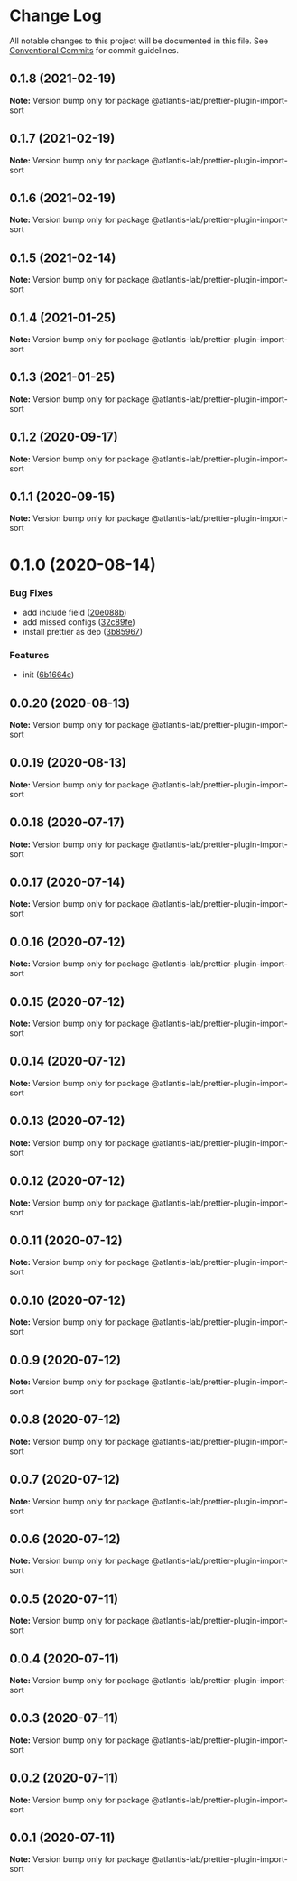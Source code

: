 # Change Log

All notable changes to this project will be documented in this file.
See [Conventional Commits](https://conventionalcommits.org) for commit guidelines.

## 0.1.8 (2021-02-19)

**Note:** Version bump only for package @atlantis-lab/prettier-plugin-import-sort





## 0.1.7 (2021-02-19)

**Note:** Version bump only for package @atlantis-lab/prettier-plugin-import-sort





## 0.1.6 (2021-02-19)

**Note:** Version bump only for package @atlantis-lab/prettier-plugin-import-sort





## 0.1.5 (2021-02-14)

**Note:** Version bump only for package @atlantis-lab/prettier-plugin-import-sort





## 0.1.4 (2021-01-25)

**Note:** Version bump only for package @atlantis-lab/prettier-plugin-import-sort





## 0.1.3 (2021-01-25)

**Note:** Version bump only for package @atlantis-lab/prettier-plugin-import-sort





## 0.1.2 (2020-09-17)

**Note:** Version bump only for package @atlantis-lab/prettier-plugin-import-sort





## 0.1.1 (2020-09-15)

**Note:** Version bump only for package @atlantis-lab/prettier-plugin-import-sort





# 0.1.0 (2020-08-14)


### Bug Fixes

* add include field ([20e088b](https://github.com/Atlantis-Lab/config/commit/20e088baa27da581b1fd1586cb0eabc1f0ca4300))
* add missed configs ([32c89fe](https://github.com/Atlantis-Lab/config/commit/32c89fe61308ff21d1f7e44eab910ea5a8442597))
* install prettier as dep ([3b85967](https://github.com/Atlantis-Lab/config/commit/3b8596763dc81f917c7b0390a5ef6b32bc3e916b))


### Features

* init ([6b1664e](https://github.com/Atlantis-Lab/config/commit/6b1664e98bc44d90ac6cbfb10454ef065f866497))





## 0.0.20 (2020-08-13)

**Note:** Version bump only for package @atlantis-lab/prettier-plugin-import-sort





## 0.0.19 (2020-08-13)

**Note:** Version bump only for package @atlantis-lab/prettier-plugin-import-sort





## 0.0.18 (2020-07-17)

**Note:** Version bump only for package @atlantis-lab/prettier-plugin-import-sort





## 0.0.17 (2020-07-14)

**Note:** Version bump only for package @atlantis-lab/prettier-plugin-import-sort





## 0.0.16 (2020-07-12)

**Note:** Version bump only for package @atlantis-lab/prettier-plugin-import-sort





## 0.0.15 (2020-07-12)

**Note:** Version bump only for package @atlantis-lab/prettier-plugin-import-sort





## 0.0.14 (2020-07-12)

**Note:** Version bump only for package @atlantis-lab/prettier-plugin-import-sort





## 0.0.13 (2020-07-12)

**Note:** Version bump only for package @atlantis-lab/prettier-plugin-import-sort





## 0.0.12 (2020-07-12)

**Note:** Version bump only for package @atlantis-lab/prettier-plugin-import-sort





## 0.0.11 (2020-07-12)

**Note:** Version bump only for package @atlantis-lab/prettier-plugin-import-sort





## 0.0.10 (2020-07-12)

**Note:** Version bump only for package @atlantis-lab/prettier-plugin-import-sort





## 0.0.9 (2020-07-12)

**Note:** Version bump only for package @atlantis-lab/prettier-plugin-import-sort





## 0.0.8 (2020-07-12)

**Note:** Version bump only for package @atlantis-lab/prettier-plugin-import-sort





## 0.0.7 (2020-07-12)

**Note:** Version bump only for package @atlantis-lab/prettier-plugin-import-sort





## 0.0.6 (2020-07-12)

**Note:** Version bump only for package @atlantis-lab/prettier-plugin-import-sort





## 0.0.5 (2020-07-11)

**Note:** Version bump only for package @atlantis-lab/prettier-plugin-import-sort





## 0.0.4 (2020-07-11)

**Note:** Version bump only for package @atlantis-lab/prettier-plugin-import-sort





## 0.0.3 (2020-07-11)

**Note:** Version bump only for package @atlantis-lab/prettier-plugin-import-sort





## 0.0.2 (2020-07-11)

**Note:** Version bump only for package @atlantis-lab/prettier-plugin-import-sort





## 0.0.1 (2020-07-11)

**Note:** Version bump only for package @atlantis-lab/prettier-plugin-import-sort
